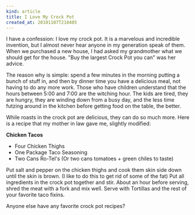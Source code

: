 ```yaml
---
kind: article
title: I Love My Crock Pot
created_at: 20101107T210405
---
```

I have a confession: I love my crock pot. It is a marvelous and incredible invention, but I almost never hear anyone in my generation speak of them.
When we purchased a new house, I had asked my grandmother what we should get for the house. "Buy the largest Crock Pot you can" was her advice.

The reason why is simple: spend a few minutes in the morning putting a bunch of stuff in, and then by dinner time you have a delicious meal, not having
to do any more work. Those who have children understand that the hours between 5:00 and 7:00 are the witching hour. The kids are tired, they are hungry,
they are winding down from a busy day, and the less time futzing around in the kitchen before getting food on the table, the better.

While roasts in the crock pot are delicious, they can do so much more. Here is a recipe that my mother in law gave me, slightly modified:

**Chicken Tacos**

* Four Chicken Thighs
* One Package Taco Seasoning
* Two Cans Ro-Tel's (Or two cans tomatoes + green chiles to taste)

Put salt and pepper on the chicken thighs and cook them skin side down until the skin is brown. (I like to do this to get rid of some of the fat)
Put all ingredients in the crock pot together and stir. About an hour before serving, shred the meat with a fork and mix well. Serve with Tortillas
and the rest of your favorite taco fixins.

Anyone else have any favorite crock pot recipes?
